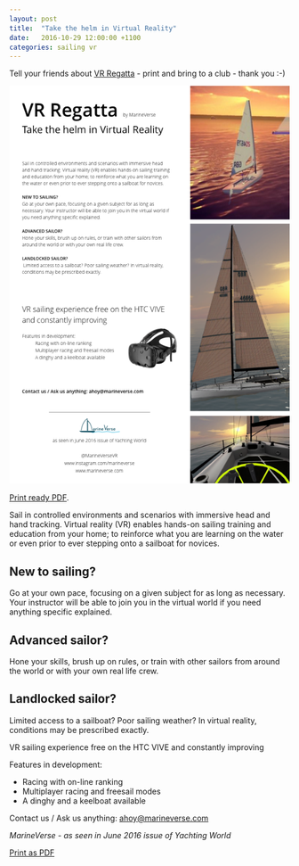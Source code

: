 ```yaml
---
layout: post
title:  "Take the helm in Virtual Reality"
date:   2016-10-29 12:00:00 +1100
categories: sailing vr
---
```


Tell your friends about [VR Regatta](http://store.steampowered.com/app/468240) - print and bring to a club - thank you :-)

![VR Regatta info](/assets/vrregatta05info.png)

[Print ready PDF](/assets/vrregatta05info.pdf).

<!--more-->

Sail in controlled environments and scenarios with immersive head and hand tracking. Virtual reality (VR) enables hands-on sailing training and education from your home; to reinforce what you are learning on the water or even prior to ever stepping onto a sailboat for novices.

## New to sailing?
Go at your own pace, focusing on a given subject for as long as necessary. Your instructor will be able to join you in the virtual world if you need anything specific explained.

## Advanced sailor?
Hone your skills, brush up on rules, or train with other sailors from around the world or with your own real life crew.

## Landlocked sailor?
Limited access to a sailboat? Poor sailing weather? In virtual reality, conditions may be prescribed exactly.




VR sailing experience free on the HTC VIVE
and constantly improving

Features in development:

  * Racing with on-line ranking
  * Multiplayer racing and freesail modes
  * A dinghy and a keelboat available




Contact us / Ask us anything: ahoy@marineverse.com

*MarineVerse - as seen in June 2016 issue of Yachting World*

[Print as PDF](/assets/vrregatta05info.pdf)
